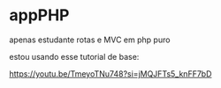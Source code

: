 # appPHP
apenas estudante rotas e MVC em php puro


estou usando esse tutorial de base:

https://youtu.be/TmeyoTNu748?si=jMQJFTs5_knFF7bD

